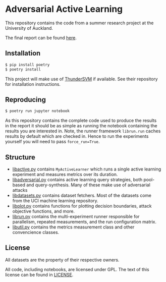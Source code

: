 # Adversarial Active Learning

This repository contains the code from a summer research project at the University of Auckland.

The final report can be found [here](https://example.com).

## Installation

```bash
$ pip install poetry
$ poetry install
```

This project will make use of [ThunderSVM](https://github.com/Xtra-Computing/thundersvm/) if available. See their repository for installation instructions.

## Reproducing

```bash
$ poetry run jupyter notebook
```

As this repository contains the complete code used to produce the results in the report it should be as simple as running the notebook containing the results you are interested in. Note, the runner framework `librun.run` caches results by default which are checked in. Hence to run the experiments yourself you will need to pass `force_run=True`.

## Structure

* [libactive.py]() contains `MyActiveLearner` which runs a single active
  learning experiment and measures metrics over its duration.
* [libadversarial.py]() contains active learning query strategies, both
  pool-based and query-synthesis. Many of these make use of adversarial 
  attacks
* [libdatasets.py]() contains dataset fetchers. Most of the datasets come
  from the UCI machine learning repository.
* [libplot.py]() contains functions for plotting decision boundaries, attack
  objective functions, and more.
* [librun.py]() contains the multi-experiment runner responsible for
  parallelism, repeated measurements, and the run configuration matrix.
* [libutil.py]() contains the metrics measurement class and other convencience
  classes.

## License

All datasets are the property of their respective owners.

All code, including notebooks, are licensed under GPL. The text of this license can be found in [LICENSE]().

